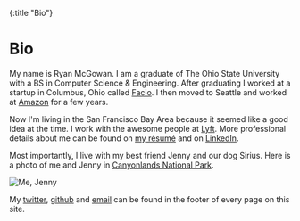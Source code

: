 {:title "Bio"}

# Bio

My name is Ryan McGowan.
I am a graduate of The Ohio State University with a BS in Computer Science & Engineering.
After graduating I worked at a startup in Columbus, Ohio called [Facio][].
I then moved to Seattle and worked at [Amazon][] for a few years.

Now I'm living in the San Francisco Bay Area because it seemed like a good idea at the time. I work with the awesome people at [Lyft][].
More professional details about me can be found on [my résumé][resume] and on [LinkedIn][].

Most importantly, I live with my best friend Jenny and our dog Sirius.
Here is a photo of me and Jenny in [Canyonlands National Park](https://www.nps.gov/cany/index.htm).

![Me, Jenny](https://dl.dropboxusercontent.com/u/1378350/canyon-lands-jenny-and-ryan.JPG)

My [twitter][], [github][] and [email][] can be found in the footer of every page on this site.

[Facio]: http://facio.com/
[Amazon]: http://www.amazon.com/
[Lyft]: https://www.lyft.com/
[email]: mailto:ryan@ryanmcg.com
[resume]: https://dl.dropboxusercontent.com/u/1378350/resume.pdf
[github]: https://github.com/RyanMcG
[twitter]: https://twitter.com/Ryan_VM
[LinkedIn]: https://www.linkedin.com/in/ryanvm/
